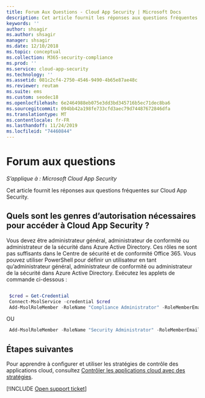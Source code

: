 ```yaml
---
title: Forum Aux Questions - Cloud App Security | Microsoft Docs
description: Cet article fournit les réponses aux questions fréquentes sur Cloud App Security.
keywords: ''
author: shsagir
ms.author: shsagir
manager: shsagir
ms.date: 12/10/2018
ms.topic: conceptual
ms.collection: M365-security-compliance
ms.prod: ''
ms.service: cloud-app-security
ms.technology: ''
ms.assetid: 081c2cf4-2750-4546-9490-4b65e87ae48c
ms.reviewer: reutam
ms.suite: ems
ms.custom: seodec18
ms.openlocfilehash: 6e2464988eb075e3dd3bd345716b5ec71dec8ba6
ms.sourcegitcommit: 094bb42a198fe733cfd3aec79d74487672846dfa
ms.translationtype: MT
ms.contentlocale: fr-FR
ms.lasthandoff: 11/24/2019
ms.locfileid: "74460844"
---
```

# <a name="frequently-asked-questions"></a>Forum aux questions

*S’applique à : Microsoft Cloud App Security*

Cet article fournit les réponses aux questions fréquentes sur Cloud App Security.

## <a name="what-kind-of-permissions-do-i-need-to-access-cloud-app-security"></a>Quels sont les genres d’autorisation nécessaires pour accéder à Cloud App Security ?

Vous devez être administrateur général, administrateur de conformité ou administrateur de la sécurité dans Azure Active Directory. Ces rôles ne sont pas suffisants dans le Centre de sécurité et de conformité Office 365. Vous pouvez utiliser PowerShell pour définir un utilisateur en tant qu’administrateur général, administrateur de conformité ou administrateur de la sécurité dans Azure Active Directory. Exécutez les applets de commande ci-dessous :

```powershell

 $cred = Get-Credential
 Connect-MsolService -credential $cred
 Add-MsolRoleMember -RoleName "Compliance Administrator" -RoleMemberEmailAddress "XX@XX.XX"
```

 OU

```powershell
 Add-MsolRoleMember -RoleName "Security Administrator" -RoleMemberEmailAddress “XX@XX.XX”
```

## <a name="next-steps"></a>Étapes suivantes  
Pour apprendre à configurer et utiliser les stratégies de contrôle des applications cloud, consultez [Contrôler les applications cloud avec des stratégies](control-cloud-apps-with-policies.md).   

[!INCLUDE [Open support ticket](includes/support.md)]  
